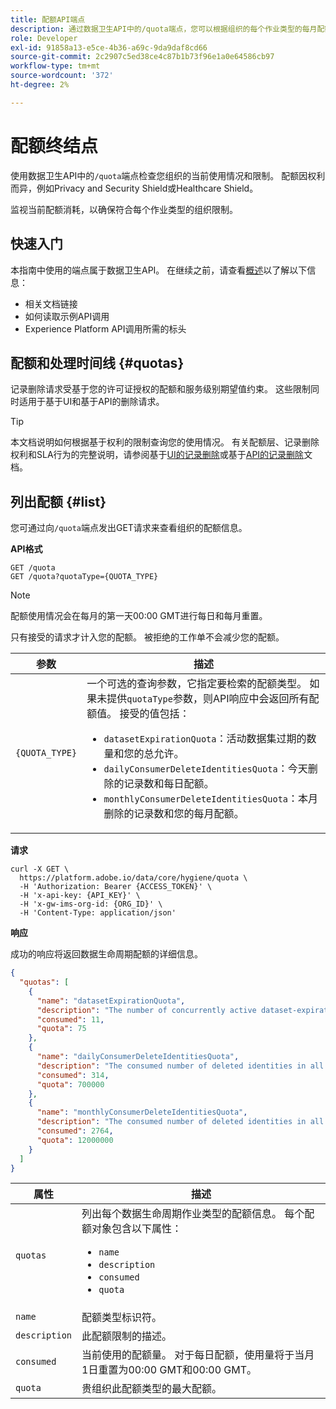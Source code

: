 ```yaml
---
title: 配额API端点
description: 通过数据卫生API中的/quota端点，您可以根据组织的每个作业类型的每月配额限制监控高级数据生命周期管理的使用情况。
role: Developer
exl-id: 91858a13-e5ce-4b36-a69c-9da9daf8cd66
source-git-commit: 2c2907c5ed38ce4c87b1b73f96e1a0e64586cb97
workflow-type: tm+mt
source-wordcount: '372'
ht-degree: 2%

---
```


# 配额终结点

使用数据卫生API中的`/quota`端点检查您组织的当前使用情况和限制。 配额因权利而异，例如Privacy and Security Shield或Healthcare Shield。

监视当前配额消耗，以确保符合每个作业类型的组织限制。

## 快速入门

本指南中使用的端点属于数据卫生API。 在继续之前，请查看[概述](./overview.md)以了解以下信息：

* 相关文档链接
* 如何读取示例API调用
* Experience Platform API调用所需的标头

## 配额和处理时间线 {#quotas}

记录删除请求受基于您的许可证授权的配额和服务级别期望值约束。 这些限制同时适用于基于UI和基于API的删除请求。

>[!TIP]
>
>本文档说明如何根据基于权利的限制查询您的使用情况。 有关配额层、记录删除权利和SLA行为的完整说明，请参阅基于[UI的记录删除](../ui/record-delete.md#quotas)或基于[API的记录删除](./workorder.md#quotas)文档。

## 列出配额 {#list}

您可通过向`/quota`端点发出GET请求来查看组织的配额信息。

**API格式**

```http
GET /quota
GET /quota?quotaType={QUOTA_TYPE}
```

>[!NOTE]
>
>配额使用情况会在每月的第一天00:00 GMT进行每日和每月重置。
>
>只有接受的请求才计入您的配额。 被拒绝的工作单不会减少您的配额。

| 参数 | 描述 |
| --- | --- |
| `{QUOTA_TYPE}` | 一个可选的查询参数，它指定要检索的配额类型。 如果未提供`quotaType`参数，则API响应中会返回所有配额值。 接受的值包括：<ul><li>`datasetExpirationQuota`：活动数据集过期的数量和您的总允许。</li><li>`dailyConsumerDeleteIdentitiesQuota`：今天删除的记录数和每日配额。</li><li>`monthlyConsumerDeleteIdentitiesQuota`：本月删除的记录数和您的每月配额。</li></ul> |

**请求**

```shell
curl -X GET \
  https://platform.adobe.io/data/core/hygiene/quota \
  -H 'Authorization: Bearer {ACCESS_TOKEN}' \
  -H 'x-api-key: {API_KEY}' \
  -H 'x-gw-ims-org-id: {ORG_ID}' \
  -H 'Content-Type: application/json'
```

**响应**

成功的响应将返回数据生命周期配额的详细信息。

```json
{
  "quotas": [
    {
      "name": "datasetExpirationQuota",
      "description": "The number of concurrently active dataset-expiration delete operations in all work order requests for the organization.",
      "consumed": 11,
      "quota": 75
    },
    {
      "name": "dailyConsumerDeleteIdentitiesQuota",
      "description": "The consumed number of deleted identities in all work order requests for the organization for today.",
      "consumed": 314,
      "quota": 700000
    },
    {
      "name": "monthlyConsumerDeleteIdentitiesQuota",
      "description": "The consumed number of deleted identities in all work order requests for the organization this month.",
      "consumed": 2764,
      "quota": 12000000
    }
  ]
}
```

| 属性 | 描述 |
| -------- | ------- |
| `quotas` | 列出每个数据生命周期作业类型的配额信息。 每个配额对象包含以下属性：<ul><li>`name`</li><li>`description`</li><li>`consumed`</li><li>`quota`</li></ul> |
| `name` | 配额类型标识符。 |
| `description` | 此配额限制的描述。 |
| `consumed` | 当前使用的配额量。 对于每日配额，使用量将于当月1日重置为00:00 GMT和00:00 GMT。 |
| `quota` | 贵组织此配额类型的最大配额。 |
